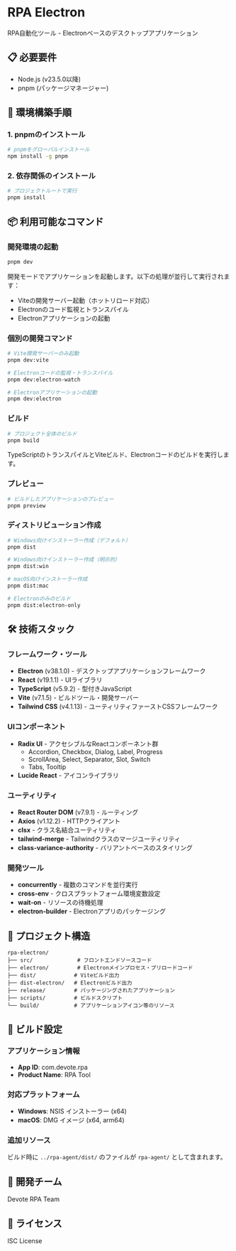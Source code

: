 # RPA Electron

RPA自動化ツール - Electronベースのデスクトップアプリケーション

## 📋 必要要件

- Node.js (v23.5.0以降)
- pnpm (パッケージマネージャー)

## 🚀 環境構築手順

### 1. pnpmのインストール

```bash
# pnpmをグローバルインストール
npm install -g pnpm
```

### 2. 依存関係のインストール

```bash
# プロジェクトルートで実行
pnpm install
```

## 📦 利用可能なコマンド

### 開発環境の起動

```bash
pnpm dev
```
開発モードでアプリケーションを起動します。以下の処理が並行して実行されます：
- Viteの開発サーバー起動（ホットリロード対応）
- Electronのコード監視とトランスパイル
- Electronアプリケーションの起動

### 個別の開発コマンド

```bash
# Vite開発サーバーのみ起動
pnpm dev:vite

# Electronコードの監視・トランスパイル
pnpm dev:electron-watch

# Electronアプリケーションの起動
pnpm dev:electron
```

### ビルド

```bash
# プロジェクト全体のビルド
pnpm build
```
TypeScriptのトランスパイルとViteビルド、Electronコードのビルドを実行します。

### プレビュー

```bash
# ビルドしたアプリケーションのプレビュー
pnpm preview
```

### ディストリビューション作成

```bash
# Windows向けインストーラー作成（デフォルト）
pnpm dist

# Windows向けインストーラー作成（明示的）
pnpm dist:win

# macOS向けインストーラー作成
pnpm dist:mac

# Electronのみのビルド
pnpm dist:electron-only
```

## 🛠️ 技術スタック

### フレームワーク・ツール
- **Electron** (v38.1.0) - デスクトップアプリケーションフレームワーク
- **React** (v19.1.1) - UIライブラリ
- **TypeScript** (v5.9.2) - 型付きJavaScript
- **Vite** (v7.1.5) - ビルドツール・開発サーバー
- **Tailwind CSS** (v4.1.13) - ユーティリティファーストCSSフレームワーク

### UIコンポーネント
- **Radix UI** - アクセシブルなReactコンポーネント群
  - Accordion, Checkbox, Dialog, Label, Progress
  - ScrollArea, Select, Separator, Slot, Switch
  - Tabs, Tooltip
- **Lucide React** - アイコンライブラリ

### ユーティリティ
- **React Router DOM** (v7.9.1) - ルーティング
- **Axios** (v1.12.2) - HTTPクライアント
- **clsx** - クラス名結合ユーティリティ
- **tailwind-merge** - Tailwindクラスのマージユーティリティ
- **class-variance-authority** - バリアントベースのスタイリング

### 開発ツール
- **concurrently** - 複数のコマンドを並行実行
- **cross-env** - クロスプラットフォーム環境変数設定
- **wait-on** - リソースの待機処理
- **electron-builder** - Electronアプリのパッケージング

## 📁 プロジェクト構造

```
rpa-electron/
├── src/              # フロントエンドソースコード
├── electron/         # Electronメインプロセス・プリロードコード
├── dist/            # Viteビルド出力
├── dist-electron/   # Electronビルド出力
├── release/         # パッケージングされたアプリケーション
├── scripts/         # ビルドスクリプト
└── build/           # アプリケーションアイコン等のリソース
```

## 🔧 ビルド設定

### アプリケーション情報
- **App ID**: com.devote.rpa
- **Product Name**: RPA Tool

### 対応プラットフォーム
- **Windows**: NSIS インストーラー (x64)
- **macOS**: DMG イメージ (x64, arm64)

### 追加リソース
ビルド時に `../rpa-agent/dist/` のファイルが `rpa-agent/` として含まれます。

## 🤝 開発チーム

Devote RPA Team

## 📄 ライセンス

ISC License